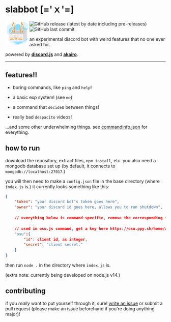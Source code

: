 # slabbot [='ｘ'=]

<img align="left" src="./images/slabbot-icon.png" width="15%" height="15%"/>![GitHub release (latest by date including pre-releases)](https://img.shields.io/github/v/release/andythepie/slabbot?include_prereleases&style=flat-square) ![GitHub last commit](https://img.shields.io/github/last-commit/andythepie/slabbot?style=flat-square)

an experimental discord bot with weird features that no one ever asked for.

powered by [**discord.js**](https://github.com/discordjs/discord.js) and [**akairo**](https://github.com/discord-akairo/discord-akairo).

-----

## features!!

- boring commands, like `ping` and `help`!

- a basic exp system! (see `me`)

- a command that `decide`s between things!

- really bad `despacito` videos!

...and some other underwhelming things. see [commandinfo.json](https://github.com/AndyThePie/slabbot/blob/master/commands/meta/commandinfo.json) for everything.

## how to run

download the repository, extract files, `npm install`, etc. you also need a mongodb database set up (by default, it connects to `mongodb://localhost:27017`.)

you will then need to make a `config.json` file in the base directory (where `index.js` is.) it currently looks something like this:

```json
{
    "token": "your discord bot's token goes here",
    "owner": "your discord id goes here, allows you to run shutdown",

    // everything below is command-specific, remove the corresponding file if you don't care. 
    
    // used in osu.js command, get a key here https://osu.ppy.sh/home/account/edit#new-oauth-application
    "osu":{
        "id": client id, as integer,
        "secret": "client secret."
    }
}
```

then run `node .` in the directory where `index.js` is.

(extra note: currently being developed on node.js v14.)

## contributing

if you *really* want to put yourself through it, sure! [write an issue](https://github.com/AndyThePie/slabbot/issues/new/choose) or submit a pull request (please make an issue beforehand if you're doing anything major)!
